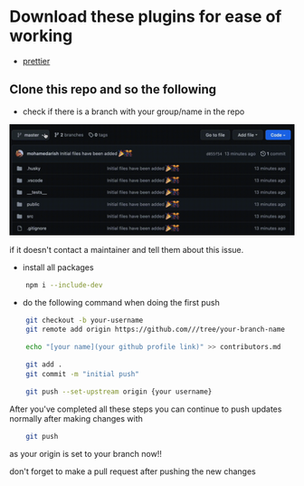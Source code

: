 # Download these plugins for ease of working

- [prettier](https://marketplace.visualstudio.com/items?itemName=esbenp.prettier-vscode)

## Clone this repo and so the following

- check if there is a branch with your group/name in the repo

![image showing how to check if branch exists](./markdown-assets/branch.gif)

if it doesn't contact a maintainer and tell them about this issue.

- install all packages

```sh
    npm i --include-dev
```

- do the following command when doing the first push

```sh
    git checkout -b your-username
    git remote add origin https://github.com///tree/your-branch-name
```

```sh
    echo "[your name](your github profile link)" >> contributors.md
```

```sh
    git add .
    git commit -m "initial push"
```

```sh
    git push --set-upstream origin {your username}
```

After you've completed all these steps you can continue to push updates normally after making changes with

```sh
    git push
```

as your origin is set to your branch now!!

don't forget to make a pull request after pushing the new changes
